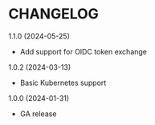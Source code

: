 CHANGELOG
=========

1.1.0 (2024-05-25)

* Add support for OIDC token exchange

1.0.2 (2024-03-13)

* Basic Kubernetes support

1.0.0 (2024-01-31)

* GA release
